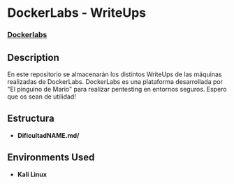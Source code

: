 <h1>DockerLabs - WriteUps</h1>

 ### [Dockerlabs](https://dockerlabs.es/#/)

<h2>Description</h2>
En este repositorio se almacenarán los distintos WriteUps de las máquinas realizadas de DockerLabs.
DockerLabs es una plataforma desarrollada por "El pinguino de Mario" para realizar pentesting en entornos seguros.
Espero que os sean de utilidad! 

<br />


<h2>Estructura</h2>

- <b>DificultadNAME.md/</b> 

<h2>Environments Used </h2>

- <b>Kali Linux</b> 
